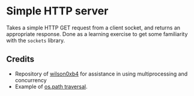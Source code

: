 # Simple HTTP server

Takes a simple HTTP GET request from a client socket, and returns
an appropriate response. Done as a learning exercise to get some familiarity
with the `sockets` library.

## Credits

* Repository of [wilson0xb4](https://github.com/wilson0xb4/http-server) for 
assistance in using multiprocessing and concurrency
* Example of [os.path traversal](http://stackoverflow.com/questions/120656/directory-listing-in-python).